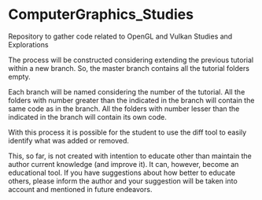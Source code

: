 # ComputerGraphics_Studies
Repository to gather code related to OpenGL and Vulkan Studies and Explorations

The process will be constructed considering extending the previous tutorial within a new branch. So, the master branch contains all the tutorial folders empty.

Each branch will be named considering the number of the tutorial. All the folders with number greater than the indicated in the branch will contain the same code as in the branch. All the folders with number lesser than the indicated in the branch will contain its own code.

With this process it is possible for the student to use the diff tool to easily identify what was added or removed.

This, so far, is not created with intention to educate other than maintain the author current knowledge (and improve it). It can, however, become an educational tool. If you have suggestions about how better to educate others, please inform the author and your suggestion will be taken into account and mentioned in future endeavors.
